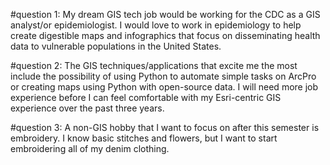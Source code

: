 #question 1: My dream GIS tech job would be working for the CDC as a GIS analyst/or epidemiologist. I would love to work in epidemiology to help create digestible maps and infographics that focus on disseminating health data to vulnerable populations in the United States. 

#question 2: The GIS techniques/applications that excite me the most include the possibility of using Python to automate simple tasks on ArcPro or creating maps using Python with open-source data. I will need more job experience before I can feel comfortable with my Esri-centric GIS experience over the past three years. 

#question 3: A non-GIS hobby that I want to focus on after this semester is embroidery. I know basic stitches and flowers, but I want to start embroidering all of my denim clothing.
